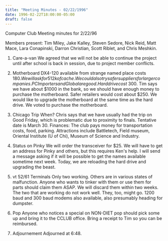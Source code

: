 ```yaml
---
title: "Meeting Minutes - 02/22/1996"
date: 1996-02-22T18:00:00-05:00
draft: false
---
```


Computer Club Meeting minutes for 2/22/96 </p><p>
Members present: Tim Miley, Jake Kalley, Steven Sedore, Nick Reid, Matt Mace, Lara Conapinski, Darron Christian, Scott Riblet, and Chris Meshkin. </p><p>
1) Care-a-van    We agreed that we will not be able to continue the project until after school is back in session, due to project member conflicts. </p><p>
2) Motherboard    DX4-120 available from strange named place costs $180.  We will ask for 512k of cache.  We could also try safer suppliers for larger companies.  PC Importers and Global are good.  Hard drive cost ~$300.  Tim says we have about $1000 in the bank, so we should have enough money to purchase the motherboard.    Safer retailers would cost about $250.  We would like to upgrade the motherboard at the same time as the hard drive.  We voted to purchase the motherboard. </p><p>
3) Chicago Trip    When?  Chris says that we have usually had the trip on Good Friday, which is problematic due to proximity to finals.  Tentative date is March 30.    Finances: The club pays money for transportation costs, food, parking.    Attractions include Battletech, Field museum, Oriental Institute (U of Chi),  Museum of Science and Industry. </p><p>
4) Status on Pinky    We will order the transceiver for $25.  We will have to get an address for Pinky and others, but this requires Ken's help.  I will send a message asking if it will be possible to get the names available sometime next week.    Today, we are reloading the hard drive and upgrading the beast. </p><p>
5) vt 52/61 Terminals    Only two working.  Others are in various states of malfunction.  Anyone who wants to tinker with them or use them for parts should claim them ASAP.  We will discard them within two weeks.  The two that are working do not work well. They, too, might go.  1200 baud and 300 baud modems also available, also presumably heading for dumpster. </p><p>
6) Pop    Anyone who notices a special on NON-DIET pop should pick some up and bring it to the CCLUB office.  Bring a receipt to Tim so you can be reimbursed. </p><p>
7) Adjournement    Adjourned at 6:48. </p><p>
</p>
